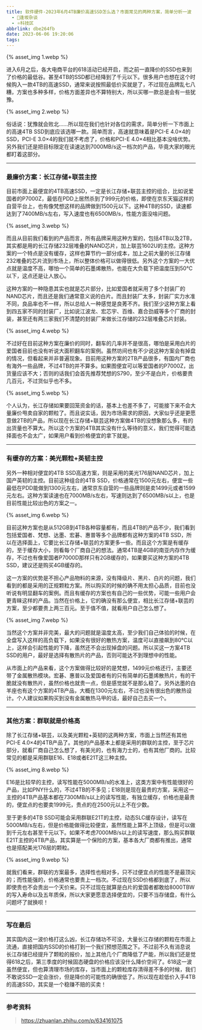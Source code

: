 ```yaml
---
title: 软件硬件-2023年6月4TB廉价高速SSD怎么选？市面常见的两种方案，简单分析一波
  - 🌙逢坂杂谈
  - ⭐科技区
abbrlink: dbe264fb
date: 2023-06-06 19:20:06
tags:
---
```


{% asset_img 1.webp %}

进入6月之后，各大电商平台的618活动已经开启，而之前一直降价的SSD也来到了价格的最低谷。甚至4TB的SSD都已经降到了千元以下。很多用户也想在这个时候购入一款4TB的高速SSD，通常来说按照最低价买就是了，不过现在品牌乱七八糟，方案也多种多样，价格方面差异也不算特别大，所以买哪一款总是会有一些犹豫。

<!--more-->

{% asset_img 2.webp %}

俗话说：犹豫就会败北……所以现在我们也针对各位的需求，简单分析一下市面上的高速4TB SSD到底应该选哪一款。简单而言，高速就意味着是PCI-E 4.0×4的SSD，PCI-E 3.0×4的我们就不考虑了，价格和PCI-E 4.0×4相比基本没啥优势。另外我们还是把目标限定在读速达到7000MB/s这一档次的产品，毕竟大家的眼光都盯着这部分。

***

### 最廉价方案：长江存储+联芸主控

目前市面上最便宜的4TB高速SSD，一定是长江存储+联芸主控的组合，比如说爱国者的P7000Z，最低在PDD上居然杀到了999元的价格，即使在京东天猫这样的自营平台上，也有像梵想这样的品牌做到1500元以下。这种4TB的SSD，读速都达到了7400MB/s左右，写入速度也有6500MB/s，性能方面没啥问题。

{% asset_img 3.webp %}

而且从目前我们看到的产品而言，所有品牌采用这种方案的，包括4TB以及2TB，其实都是用的长江存储232层堆叠的NAND芯片，加上联芸1602U的主控。这种方案的一个特点是没有缓存，这样也算节约一部分成本，加上之前大量的长江存储232堆叠的芯片流到市场上，所以整体价格可以做得很低。另外这个方案的一大优点就是温度不高，哪怕一个简单的石墨烯散热，也能在大负载下把温度压到50℃以下，这点还是让人放心。

这种方案的一种隐患其实也就是芯片部分，比如爱国者就采用了多个封装厂的NAND芯片，而且还是我们通常意义说的白片。而且封装厂太多，封装厂实力水准不同，良品率也不一样，所以总给人一种感觉是良莠不齐。我们至少这种方案上看到四五家不同的封装厂，比如说江波龙、宏芯宇、百维、嘉合劲威等多个厂商的封装，甚至还有两三家我们不清楚的封装厂来做长江存储的232层堆叠芯片封装。

{% asset_img 4.webp %}

不过好在目前这种方案在廉价的同时，翻车的几率并不是很高，哪怕是采用白片的爱国者目前也没有听说大面积翻车的案例。虽然坊间也有不少说这种方案会有掉盘的情况，但看起来并非普遍现象。目前用这种方案的2TB产品很多，有国内厂商也有海外一些品牌，不过4TB的并不算多。如果图便宜可以等爱国者的P7000Z，出货量应该不大；否则的话我们会首先推荐梵想的S790，至少不是白片，价格要贵几百元，不过货似乎也不多。

{% asset_img 5.webp %}

个人认为，长江存储如果要回笼资金的话，基本上也差不多了，可能接下来不会大量廉价甩卖自家的颗粒了。而且说实话，因为市场需求的原因，大家似乎还是更愿意做2TB的产品，所以现在长江存储+联芸这种方案做4TB的没想象那么多，有的出货量也不算大。所以这个方案的4TB其实没有什么等待的意义，我们觉得可能选择面也不会太广，如果用户看到价格便宜的拿下就是。

***

### 有缓存的方案：美光颗粒+英韧主控

另外一种相对便宜的4TB SSD高速方案，则是采用的美光176层NAND芯片，加上国产英韧的主控。目前这种组合的4TB SSD，价格通常在1500元左右，便宜一些最低在PDD能做到1300元左右，通常京东自营的一些品牌则是卖1499元或者1599元左右。这种方案读速也在7000MB/s左右，写速则达到了6500MB/s以上，也是目前性能比较出色的方案之一。

{% asset_img 6.webp %}

目前这种方案也是从512GB到4TB各种容量都有，而且4TB的产品不少，我们看到包括爱国者、梵想、达墨、宏碁、惠普等多个品牌都有这种方案的4TB SSD，所以在选择面上，它要比长江存储+联芸的方案更多一些。而且这个方案是有缓存的，至于缓存大小，则看每个厂商自己的想法。通常4TB是4GB的南亚内存作为缓存，不过也有像爱国者P7000D那样只有2GB缓存的，如果要买这种方案的4TB SSD，建议还是购买4GB缓存的。

这一方案的优势是不担心产品物料的来源，没有降级片、黑片、白片的问题，我们看到的都是采用的正规颗粒方案。所以购买的时候的确不用太担心品质，目前也没听说有明显翻车的案例。而且有缓存的方案也有自己的一些优势，可能一些用户会更青睐这样的产品。当然在价格上，它的确没有那么便宜，相比长江存储+联芸的方案，至少都要贵上两三百元。至于值不值，就看用户自己怎么想了。

{% asset_img 7.webp %}

当然这个方案并非完美，最大的问题就是温度太高，至少我们自己体验的时候，在全盘写入这样的高负载下，如果没有很好的散热方案，温度可以直接飙到80℃以上，这样会引起性能的下降，虽然还不会出现掉盘的问题。所以买这一方案4TB SSD的用户，最好是选择有散热片的产品，否则可能达不到理想中的性能。

从市面上的产品来看，这个方案做得比较好的是梵想，1499元价格还行，主要还带了金属散热模块。宏碁、惠普以及爱国者有的只有简单的石墨烯散热片，有的干脆就没有散热片，虽然价格也就贵一点，但是感觉就不是那么稳了。另外达墨的白羊座也有这个方案的4TB产品，大概在1300元左右，不过也没有很出色的散热设计。个人建议如果购买到没有金属散热马甲的话，最好自己去买一个。

***

### 其他方案：群联就是价格高

除了长江存储+联芸，以及美光颗粒+英韧的这两种方案，市面上当然还有其他PCI-E 4.0×4的4TB产品了。其他的产品基本上都是采用的群联的主控，至于芯片部分，就看厂商自己怎么想了，有美光的，也有海力士的，也有其他厂商的。比较常见的都是采用群联E16、E18或者E21T这三种主控。

{% asset_img 8.webp %}

E16是比较早的主控，读写性能在5000MB/s的水准上，这类方案中有性能很好的产品，比如PNY什么的，不过4TB的不多见；E18则是现在最贵的方案，采用这一主控的4TB产品基本都在7300MB/s以上的读写性能，有独立缓存，价格也是最贵的，便宜点的也要卖1999元，贵点的在2500元以上不在少数。

至于更多的4TB SSD可能会采用群联E21T的主控，动态SLC缓存设计，读写在5000MB/s左右，但是价格能做得比较便宜，虽然性能上算不上顶级，但是可以做到千元左右甚至千元以下。如果不考虑7000MB/s以上的读写速度，那么购买群联E21T主控的4TB产品，其实算是一个保险的方案，基本各大厂商都有推出，通常也是搭配美光176层的颗粒。

{% asset_img 9.webp %}

就我们看来，群联的方案最多，选择性也相对多，只不过便宜点的性能不是最顶尖的；而性能强的，价格通常也要贵上一档次。不过现在SSD价格都到底了，所以即使贵也不会贵出一个天价来。只不过现在就算是白片的爱国者都敢给8000TBW的写入寿命以及五年质保，所以大家更愿意选择便宜的，只要不当存储盘，有什么问题坏了就换呗！

***

### 写在最后

其实国内这一波价格打这么凶，长江存储功不可没，大量长江存储的颗粒在市面上流通，直接把国内SSD的价格打到一个我们预想范围之下。不过前不久有消息说长江存储已经提升了颗粒的报价，加上其他几个厂商降低了产能，所以我们还是觉得618之后，第三季度的时候固态硬盘的价格应该没什么降价空间了。618这一波虽然便宜，但也算清理市场的库存，当市面上的颗粒库存清得差不多的时候，我们不敢说SSD一定会涨价，但是降价的可能性的确很低了。所以现在趁低价入手4TB的高速SSD，其实是一个稳赚不赔的买卖！

***

### 参考资料

> <https://zhuanlan.zhihu.com/p/634161075>
